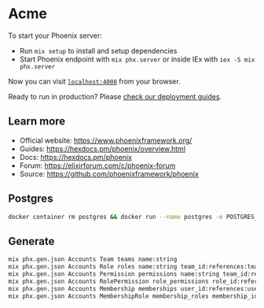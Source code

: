 # Acme

To start your Phoenix server:

  * Run `mix setup` to install and setup dependencies
  * Start Phoenix endpoint with `mix phx.server` or inside IEx with `iex -S mix phx.server`

Now you can visit [`localhost:4000`](http://localhost:4000) from your browser.

Ready to run in production? Please [check our deployment guides](https://hexdocs.pm/phoenix/deployment.html).

## Learn more

  * Official website: https://www.phoenixframework.org/
  * Guides: https://hexdocs.pm/phoenix/overview.html
  * Docs: https://hexdocs.pm/phoenix
  * Forum: https://elixirforum.com/c/phoenix-forum
  * Source: https://github.com/phoenixframework/phoenix

## Postgres

```sh
docker container rm postgres && docker run --name postgres -e POSTGRES_USER=postgres -e POSTGRES_PASSWORD=postgres -p 5432:5432 -d postgres
```

## Generate

```sh
mix phx.gen.json Accounts Team teams name:string 
mix phx.gen.json Accounts Role roles name:string team_id:references:teams 
mix phx.gen.json Accounts Permission permissions name:string team_id:references:teams
mix phx.gen.json Accounts RolePermission role_permissions role_id:references:roles permission_id:references:permissions  
mix phx.gen.json Accounts Membership memberships user_id:references:users team_id:references:teams 
mix phx.gen.json Accounts MembershipRole membership_roles membership_id:references:memberships role_id:references:roles
```
